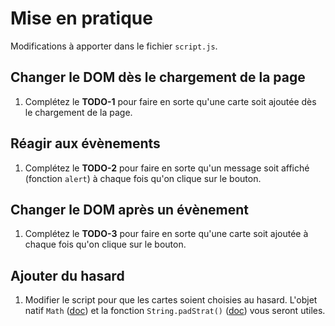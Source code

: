 # Mise en pratique

Modifications à apporter dans le fichier `script.js`.

## Changer le DOM dès le chargement de la page

1. Complétez le **TODO-1** pour faire en sorte qu'une carte soit ajoutée dès le chargement de la page.


## Réagir aux évènements

1. Complétez le **TODO-2** pour faire en sorte qu'un message soit affiché (fonction `alert`) à chaque fois qu'on clique sur le bouton.


## Changer le DOM après un évènement

1. Complétez le **TODO-3** pour faire en sorte qu'une carte soit ajoutée à chaque fois qu'on clique sur le bouton.


## Ajouter du hasard

1. Modifier le script pour que les cartes soient choisies au hasard. L'objet natif `Math` ([doc](https://developer.mozilla.org/fr/docs/Web/JavaScript/Reference/Objets_globaux/Math)) et la fonction `String.padStrat()` ([doc](https://developer.mozilla.org/fr/docs/Web/JavaScript/Reference/Objets_globaux/String/padStart)) vous seront utiles.
